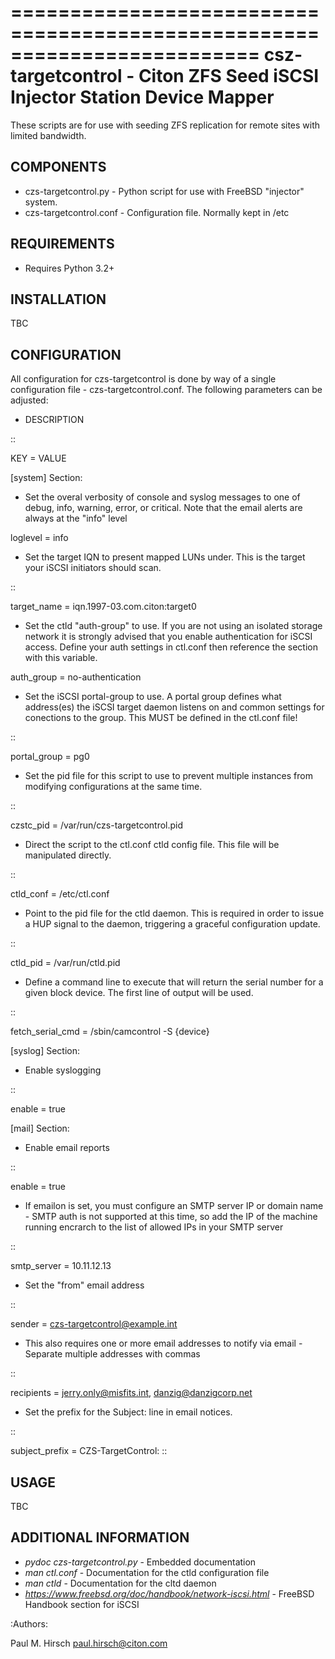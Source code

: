 =========================================================================
 csz-targetcontrol - Citon ZFS Seed iSCSI Injector Station Device Mapper 
=========================================================================

These scripts are for use with seeding ZFS replication for remote sites with
limited bandwidth.


COMPONENTS
----------

* czs-targetcontrol.py - Python script for use with FreeBSD "injector" system.
* czs-targetcontrol.conf - Configuration file.  Normally kept in /etc

REQUIREMENTS
------------

* Requires Python 3.2+


INSTALLATION
------------

TBC


CONFIGURATION
-------------

All configuration for czs-targetcontrol is done by way of a single configuration
file - czs-targetcontrol.conf.   The following parameters can be adjusted:

* DESCRIPTION

::

 KEY = VALUE

[system] Section:

* Set the overal verbosity of console and syslog messages to one of debug, info, warning, error, or critical.  Note that the email alerts are always at the "info" level

 loglevel = info

* Set the target IQN to present mapped LUNs under.  This is the target your iSCSI initiators should scan. 

::

target_name = iqn.1997-03.com.citon:target0

* Set the ctld "auth-group" to use.  If you are not using an isolated storage network it is strongly advised that you enable authentication for iSCSI access. Define your auth settings in ctl.conf then reference the section with this variable.

auth_group = no-authentication

* Set the iSCSI portal-group to use.  A portal group defines what address(es) the iSCSI target daemon listens on and common settings for conections to the group.  This MUST be defined in the ctl.conf file!

::

portal_group = pg0

* Set the pid file for this script to use to prevent multiple instances from modifying configurations at the same time.

::

czstc_pid = /var/run/czs-targetcontrol.pid

* Direct the script to the ctl.conf ctld config file.  This file will be manipulated directly.

::

ctld_conf = /etc/ctl.conf

* Point to the pid file for the ctld daemon.  This is required in order to issue a HUP signal to the daemon, triggering a graceful configuration update.

::

ctld_pid = /var/run/ctld.pid

* Define a command line to execute that will return the serial number for a given block device.  The first line of output will be used.

::

fetch_serial_cmd = /sbin/camcontrol -S {device}


[syslog] Section:

* Enable syslogging

::

 enable = true

[mail] Section:

* Enable email reports

::

 enable = true

* If emailon is set, you must configure an SMTP server IP or domain name - SMTP auth is not supported at this time, so add the IP of the machine running encrarch to the list of allowed IPs in your SMTP server

::

 smtp_server = 10.11.12.13

* Set the "from" email address 

::

 sender  = czs-targetcontrol@example.int

* This also requires one or more email addresses to notify via email - Separate multiple addresses with commas

::
 
 recipients = jerry.only@misfits.int, danzig@danzigcorp.net


* Set the prefix for the Subject: line in email notices.

::

 subject_prefix = CZS-TargetControl:
::



USAGE
-----

TBC



ADDITIONAL INFORMATION
----------------------
* *pydoc czs-targetcontrol.py* - Embedded documentation
* *man ctl.conf* - Documentation for the ctld configuration file
* *man ctld* - Documentation for the cltd daemon 
* *https://www.freebsd.org/doc/handbook/network-iscsi.html* - FreeBSD Handbook section for iSCSI




:Authors:

Paul M. Hirsch <paul.hirsch@citon.com>


